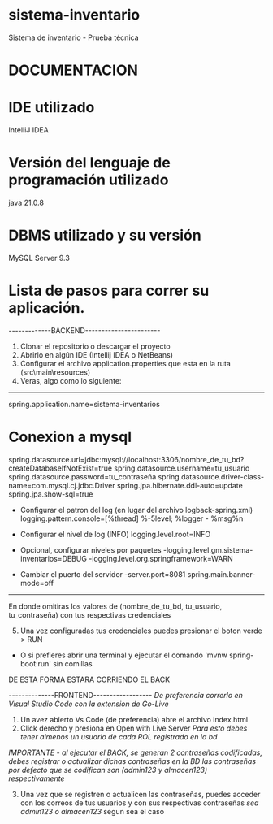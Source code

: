 # sistema-inventario
Sistema de inventario - Prueba técnica

# DOCUMENTACION
# IDE utilizado
IntelliJ IDEA
# Versión del lenguaje de programación utilizado
java 21.0.8
# DBMS utilizado y su versión
MySQL Server 9.3

# Lista de pasos para correr su aplicación.
-------------BACKEND-----------------------
1. Clonar el repositorio o descargar el proyecto
2. Abrirlo en algún IDE (Intellij IDEA o NetBeans)
3. Configurar el archivo application.properties que esta en la ruta (src\main\resources)
4. Veras, algo como lo siguiente:

-------------------------------------------
spring.application.name=sistema-inventarios
# Conexion a mysql
spring.datasource.url=jdbc:mysql://localhost:3306/nombre_de_tu_bd?createDatabaseIfNotExist=true
spring.datasource.username=tu_usuario
spring.datasource.password=tu_contraseña
spring.datasource.driver-class-name=com.mysql.cj.jdbc.Driver
spring.jpa.hibernate.ddl-auto=update
spring.jpa.show-sql=true

- Configurar el patron del log (en lugar del archivo logback-spring.xml)
logging.pattern.console=[%thread] %-5level; %logger - %msg%n

- Configurar el nivel de log (INFO)
logging.level.root=INFO

- Opcional, configurar niveles por paquetes
-logging.level.gm.sistema-inventarios=DEBUG
-logging.level.org.springframework=WARN

- Cambiar el puerto del servidor
-server.port=8081
spring.main.banner-mode=off
-------------------------------------------

En donde omitiras los valores de (nombre_de_tu_bd, tu_usuario, tu_contraseña) con tus respectivas credenciales

5. Una vez configuradas tus credenciales puedes presionar el boton verde > RUN 
* O si prefieres abrir una terminal y ejecutar el comando 'mvnw spring-boot:run' sin comillas

DE ESTA FORMA ESTARA CORRIENDO EL BACK

--------------FRONTEND------------------
*De preferencia correrlo en Visual Studio Code con la extension de Go-Live*
1. Un avez abierto Vs Code (de preferencia) abre el archivo index.html
2. Click derecho y presiona en Open with Live Server
*Para esto debes tener almenos un usuario de cada ROL registrado en la bd*

*IMPORTANTE - al ejecutar el BACK, se generan 2 contraseñas codificadas, debes registrar o actualizar dichas contraseñas en la BD*
*las contraseñas por defecto que se codifican son (admin123 y almacen123) respectivamente*

3. Una vez que se registren o actualicen las contraseñas, puedes acceder con los correos de tus usuarios y con sus respectivas contraseñas *sea admin123 o almacen123* segun sea el caso
